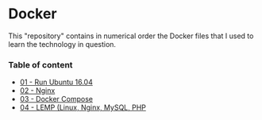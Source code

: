 # Docker

This "repository" contains in numerical order the Docker files that I used to learn the technology in question.

### Table of content

- [01 - Run Ubuntu 16.04](01-ubuntu-16.04/)
- [02 - Nginx](02-nginx/)
- [03 - Docker Compose](03-compose/)
- [04 - LEMP (Linux, Nginx, MySQL, PHP](04-basic-lemp/)

